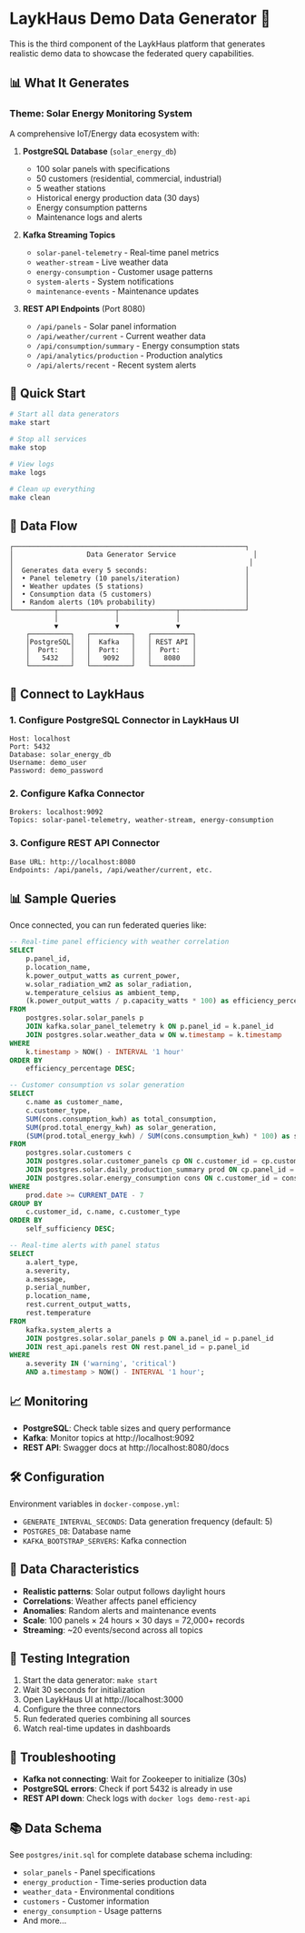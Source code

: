 # LaykHaus Demo Data Generator 🌟

This is the third component of the LaykHaus platform that generates realistic demo data to showcase the federated query capabilities.

## 📊 What It Generates

### Theme: Solar Energy Monitoring System
A comprehensive IoT/Energy data ecosystem with:

1. **PostgreSQL Database** (`solar_energy_db`)
   - 100 solar panels with specifications
   - 50 customers (residential, commercial, industrial)
   - 5 weather stations
   - Historical energy production data (30 days)
   - Energy consumption patterns
   - Maintenance logs and alerts

2. **Kafka Streaming Topics**
   - `solar-panel-telemetry` - Real-time panel metrics
   - `weather-stream` - Live weather data
   - `energy-consumption` - Customer usage patterns
   - `system-alerts` - System notifications
   - `maintenance-events` - Maintenance updates

3. **REST API Endpoints** (Port 8080)
   - `/api/panels` - Solar panel information
   - `/api/weather/current` - Current weather data
   - `/api/consumption/summary` - Energy consumption stats
   - `/api/analytics/production` - Production analytics
   - `/api/alerts/recent` - Recent system alerts

## 🚀 Quick Start

```bash
# Start all data generators
make start

# Stop all services
make stop

# View logs
make logs

# Clean up everything
make clean
```

## 📡 Data Flow

```
┌─────────────────────────────────────────────────────────┐
│                  Data Generator Service                   │
│                                                          │
│  Generates data every 5 seconds:                        │
│  • Panel telemetry (10 panels/iteration)                │
│  • Weather updates (5 stations)                         │
│  • Consumption data (5 customers)                       │
│  • Random alerts (10% probability)                      │
└──────────┬──────────────┬──────────────┬────────────────┘
           │              │              │
           ▼              ▼              ▼
    ┌──────────┐   ┌──────────┐   ┌──────────┐
    │PostgreSQL│   │  Kafka   │   │ REST API │
    │  Port:   │   │  Port:   │   │  Port:   │
    │   5432   │   │   9092   │   │   8080   │
    └──────────┘   └──────────┘   └──────────┘
```

## 🔗 Connect to LaykHaus

### 1. Configure PostgreSQL Connector in LaykHaus UI
```
Host: localhost
Port: 5432
Database: solar_energy_db
Username: demo_user
Password: demo_password
```

### 2. Configure Kafka Connector
```
Brokers: localhost:9092
Topics: solar-panel-telemetry, weather-stream, energy-consumption
```

### 3. Configure REST API Connector
```
Base URL: http://localhost:8080
Endpoints: /api/panels, /api/weather/current, etc.
```

## 📊 Sample Queries

Once connected, you can run federated queries like:

```sql
-- Real-time panel efficiency with weather correlation
SELECT 
    p.panel_id,
    p.location_name,
    k.power_output_watts as current_power,
    w.solar_radiation_wm2 as solar_radiation,
    w.temperature_celsius as ambient_temp,
    (k.power_output_watts / p.capacity_watts * 100) as efficiency_percentage
FROM 
    postgres.solar.solar_panels p
    JOIN kafka.solar_panel_telemetry k ON p.panel_id = k.panel_id
    JOIN postgres.solar.weather_data w ON w.timestamp = k.timestamp
WHERE 
    k.timestamp > NOW() - INTERVAL '1 hour'
ORDER BY 
    efficiency_percentage DESC;

-- Customer consumption vs solar generation
SELECT 
    c.name as customer_name,
    c.customer_type,
    SUM(cons.consumption_kwh) as total_consumption,
    SUM(prod.total_energy_kwh) as solar_generation,
    (SUM(prod.total_energy_kwh) / SUM(cons.consumption_kwh) * 100) as self_sufficiency
FROM 
    postgres.solar.customers c
    JOIN postgres.solar.customer_panels cp ON c.customer_id = cp.customer_id
    JOIN postgres.solar.daily_production_summary prod ON cp.panel_id = prod.panel_id
    JOIN postgres.solar.energy_consumption cons ON c.customer_id = cons.customer_id
WHERE 
    prod.date >= CURRENT_DATE - 7
GROUP BY 
    c.customer_id, c.name, c.customer_type
ORDER BY 
    self_sufficiency DESC;

-- Real-time alerts with panel status
SELECT 
    a.alert_type,
    a.severity,
    a.message,
    p.serial_number,
    p.location_name,
    rest.current_output_watts,
    rest.temperature
FROM 
    kafka.system_alerts a
    JOIN postgres.solar.solar_panels p ON a.panel_id = p.panel_id
    JOIN rest_api.panels rest ON rest.panel_id = p.panel_id
WHERE 
    a.severity IN ('warning', 'critical')
    AND a.timestamp > NOW() - INTERVAL '1 hour';
```

## 📈 Monitoring

- **PostgreSQL**: Check table sizes and query performance
- **Kafka**: Monitor topics at http://localhost:9092
- **REST API**: Swagger docs at http://localhost:8080/docs

## 🛠️ Configuration

Environment variables in `docker-compose.yml`:
- `GENERATE_INTERVAL_SECONDS`: Data generation frequency (default: 5)
- `POSTGRES_DB`: Database name
- `KAFKA_BOOTSTRAP_SERVERS`: Kafka connection

## 📝 Data Characteristics

- **Realistic patterns**: Solar output follows daylight hours
- **Correlations**: Weather affects panel efficiency
- **Anomalies**: Random alerts and maintenance events
- **Scale**: 100 panels × 24 hours × 30 days = 72,000+ records
- **Streaming**: ~20 events/second across all topics

## 🧪 Testing Integration

1. Start the data generator: `make start`
2. Wait 30 seconds for initialization
3. Open LaykHaus UI at http://localhost:3000
4. Configure the three connectors
5. Run federated queries combining all sources
6. Watch real-time updates in dashboards

## 🐛 Troubleshooting

- **Kafka not connecting**: Wait for Zookeeper to initialize (30s)
- **PostgreSQL errors**: Check if port 5432 is already in use
- **REST API down**: Check logs with `docker logs demo-rest-api`

## 📚 Data Schema

See `postgres/init.sql` for complete database schema including:
- `solar_panels` - Panel specifications
- `energy_production` - Time-series production data
- `weather_data` - Environmental conditions
- `customers` - Customer information
- `energy_consumption` - Usage patterns
- And more...